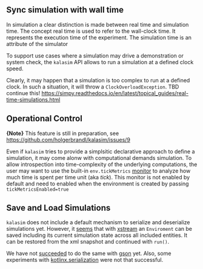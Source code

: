 ## Sync simulation with wall time

In simulation a clear distinction is made between real time and simulation time. The concept real time is used to refer to the wall-clock time. It represents the execution time of the experiment. The simulation time is an attribute of the simulator

To support use cases where a simulation may drive a demonstration or system check, the `kalasim` API allows to run a simulation at a defined clock speed.

Clearly, it may happen that a simulation is too complex to run at a defined clock. In such a situation, it will throw a `ClockOverloadException`. TBD continue this! <https://simpy.readthedocs.io/en/latest/topical_guides/real-time-simulations.html>


## Operational Control

**{Note}** This feature is still in preparation, see <https://github.com/holgerbrandl/kalasim/issues/9>

Even if `kalasim` tries to provide a simplsitic declarative approach to define a simulation, it may come alonw with computational demands simulation. To allow introspection into time-complexity of the underlying computations, the user may want to use the built-in `env.tickMetrics` [monitor](monitors.md) to analyze how much time is spent per time unit (aka *tick*). This monitor is not enabled by default and need to enabled when the environment is created by passing `tickMetricsEnabled=true`

## Save and Load Simulations

<!-- TODO learn from https://github.com/r-simmer/simmer.json -->

`kalasim` does not include a default mechanism to serialize and deserialize simulations yet. However, it [seems](https://github.com/holgerbrandl/kalasim/blob/master/src/test/kotlin/org/kalasim/misc/SaveLoadSimulation.kt) that with [xstream](https://x-stream.github.io/) an `Enviroment` can be saved including its current simulation state across all included entities. It can be restored from the xml snapshot and continued with `run()`.

 We have not [succeeded](https://github.com/holgerbrandl/kalasim/blob/master/src/test/kotlin/org/kalasim/misc/SaveLoadSimulation.kt#L39) to do the same with [gson](https://github.com/google/gson) yet. Also, some experiments with [kotlinx.serialization](https://github.com/Kotlin/kotlinx.serialization) were not that successful.